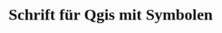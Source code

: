 # Schrift für Qgis mit Symbolen 

<style>
@font-face {
    font-family: 'myfont';
    src: url(data:font/truetype;charset=utf-8;base64,<<copied base64 string>>) format('truetype');
    font-weight: normal;
    font-style: normal;
}
body { 
    font-family: "myfont", Verdana, Tahoma;
}
</style>

